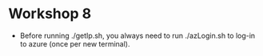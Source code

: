 # Workshop 8

- Before running ./getIp.sh, you always need to run ./azLogin.sh to log-in to azure (once per new terminal).
